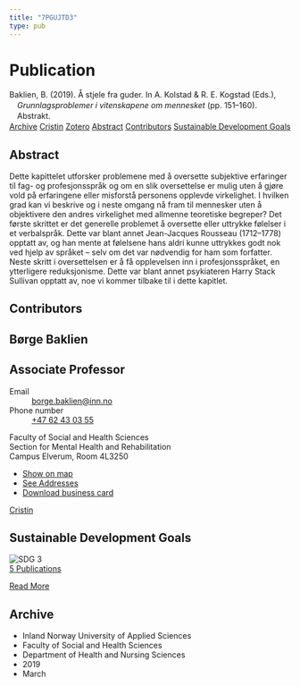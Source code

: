 ```yaml
---
title: "7PGUJTD3"
type: pub
---
```

<h1>Publication</h1>
<article id="csl-bib-container-7PGUJTD3" class="csl-bib-container">
  <div class="csl-bib-body" style="line-height: 1.35; padding-left: 1em; text-indent:-1em;">
  <div class="csl-entry">Baklien, B. (2019). &#xC5; stjele fra guder. In A. Kolstad &amp; R. E. Kogstad (Eds.), <i>Grunnlagsproblemer i vitenskapene om mennesket</i> (pp. 151&#x2013;160). Abstrakt.</div>
</div>
  <div class="csl-bib-buttons">
    <a href="#taxonomy-article-7PGUJTD3" class="csl-bib-button">Archive</a>
    <a href="https://app.cristin.no/results/show.jsf?id=1687455" alt="Cristin URL" class="csl-bib-button">Cristin</a>
    <a href="http://zotero.org/groups/5402882/items/7PGUJTD3" alt="Zotero URL" class="csl-bib-button">Zotero</a>
    <a href="#abstract-article-7PGUJTD3" class="csl-bib-button">Abstract</a>
    <a href="#contributors-article-7PGUJTD3" class="csl-bib-button">Contributors</a>
    <a href="#sdg-article-7PGUJTD3" class="csl-bib-button">Sustainable Development Goals</a>
  </div>
  <div id="csl-bib-meta-container-7PGUJTD3"></div>
</article>
<div id="csl-bib-meta-7PGUJTD3" class="csl-bib-meta">
  <article id="abstract-article-7PGUJTD3" class="abstract-article">
    <h1>Abstract</h1>
    Dette kapittelet utforsker problemene med å oversette subjektive erfaringer til fag- og profesjonsspråk og om en slik oversettelse er mulig uten å gjøre vold på erfaringene eller misforstå personens opplevde virkelighet. I hvilken grad kan vi beskrive og i neste omgang nå fram til mennesker uten å objektivere den andres virkelighet med allmenne teoretiske begreper? Det første skrittet er det generelle problemet å oversette eller uttrykke følelser i et verbalspråk. Dette var blant annet Jean-Jacques Rousseau (1712–1778) opptatt av, og han mente at følelsene hans aldri kunne uttrykkes godt nok ved hjelp av språket – selv om det var nødvendig for ham som forfatter. Neste skritt i oversettelsen er å få opplevelsen inn i profesjonsspråket, en ytterligere reduksjonisme. Dette var blant annet psykiateren Harry Stack Sullivan opptatt av, noe vi kommer tilbake til i dette kapitlet.
  </article>
  <article id="contributors-article-7PGUJTD3" class="contributors-article">
    <h1>Contributors</h1>
    <div class="personas"> <div class="vrtx-hinn-person-card"> <div class="photo"> <i class="lar la-user-circle missing-person"></i> </div> <div class="info"> <hgroup><h1>Børge Baklien</h1> <h2>Associate Professor</h2> </hgroup><dl> <dt>Email</dt> <dd> <a href="mailto:borge.baklien@inn.no">borge.baklien@inn.no</a> </dd> <dt>Phone number</dt> <dd><a href="tel:+4762430355"> +47 62 43 03 55 </a></dd> </dl> <p> Faculty of Social and Health Sciences<br> Section for Mental Health and Rehabilitation<br> Campus Elverum, Room 4L3250 </p> <ul class="vrtx-hinn-links"> <li><a href="https://www.google.com/maps?q=60.88177,11.53669">Show on map</a></li> <li><a href="https://www.inn.no/english/find-an-employee/borge-baklien.html#vrtx-hinn-addresses">See Addresses</a></li> <li><a href="https://www.inn.no/english/find-an-employee/borge-baklien.html?vrtx=vcf">Download business card</a></li> </ul> </div> </div> <a href="https://app.cristin.no/persons/show.jsf?id=319772" alt="Cristin URL" class="personas-cristin">Cristin</a> </div>
  </article>
  <article id="sdg-article-7PGUJTD3" class="sdg-article">
    <h1>Sustainable Development Goals</h1>
    <div class="sdg-container"><div id="sdg3" class="sdg"> <img src="{{< params subfolder >}}images/sdg/sdg03_en.png" class="image" alt="SDG 3"> <div class="sdg-overlay"> <a href="{{< params subfolder >}}en/archive/?sdg=3#archive" class="sdg-publication-count"><span>5</span> Publications</a> <p><a href="https://sdgs.un.org/goals/goal3" class="sdg-read-more">Read More</a></p> </div> </div></div>
  </article>
  <article id="taxonomy-article-7PGUJTD3" class="taxonomy-article">
    <h1>Archive</h1>
    <ul>
      <li>Inland Norway University of Applied Sciences</li>
      <li>Faculty of Social and Health Sciences</li>
      <li>Department of Health and Nursing Sciences</li>
      <li>2019</li>
      <li>March</li>
    </ul>
  </article>
</div>
